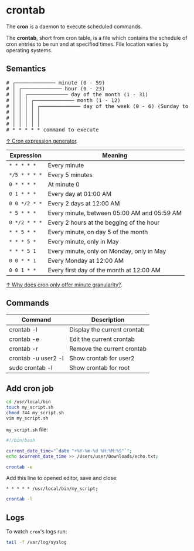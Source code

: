 # crontab

The **cron** is a daemon to execute scheduled commands.

The **crontab**, short from cron table, is a file which contains the schedule of cron entries to be run and at specified times. File location varies by operating systems.

## Semantics

<pre>
# ┌───────────── minute (0 - 59)
# │ ┌───────────── hour (0 - 23)
# │ │ ┌───────────── day of the month (1 - 31)
# │ │ │ ┌───────────── month (1 - 12)
# │ │ │ │ ┌───────────── day of the week (0 - 6) (Sunday to Saturday; 7 is also Sunday on some systems)
# │ │ │ │ │
# │ │ │ │ │
# │ │ │ │ │
# * * * * * command to execute
</pre>

[↑ Cron expression generator](https://crontab.cronhub.io/).

| Expression    | Meaning                                     |
| ------------- | ------------------------------------------- |
| `* * * * *`   | Every minute                                |
| `*/5 * * * *` | Every 5 minutes                             |
| `0 * * * *`   | At minute 0                                 |
| `0 1 * * *`   | Every day at 01:00 AM                       |
| `0 0 */2 * *` | Every 2 days at 12:00 AM                    |
| `* 5 * * *`   | Every minute, between 05:00 AM and 05:59 AM |
| `0 */2 * * *` | Every 2 hours at the begging of the hour    |
| `* * 5 * *`   | Every minute, on day 5 of the month         |
| `* * * 5 *`   | Every minute, only in May                   |
| `* * * 5 1`   | Every minute, only on Monday, only in May   |
| `0 0 * * 1`   | Every Monday at 12:00 AM                    |
| `0 0 1 * *`   | Every first day of the month at 12:00 AM    |

[↑ Why does cron only offer minute granularity?](https://superuser.com/questions/620807/why-does-cron-only-offer-minute-granularity).

## Commands

| Command             | Description                 |
| ------------------- | --------------------------- |
| crontab -l          | Display the current crontab |
| crontab -e          | Edit the current crontab    |
| crontab -r          | Remove the current crontab  |
| crontab -u user2 -l | Show crontab for user2      |
| sudo crontab -l     | Show crontab for root       |

## Add cron job

```bash
cd /usr/local/bin
touch my_script.sh
chmod 744 my_script.sh 
vim my_script.sh
```

`my_script.sh` file:

```bash
#!/bin/bash

current_date_time="`date "+%Y-%m-%d %H:%M:%S"`";
echo $current_date_time >> /Users/user/Downloads/echo.txt;
```

```bash
crontab -e
```

Add this line to opened editor, save and close:

```text
* * * * * /usr/local/bin/my_script;
```

```bash
crontab -l
```

## Logs

To watch `cron`'s logs run:

```bash
tail -f /var/log/syslog
```

